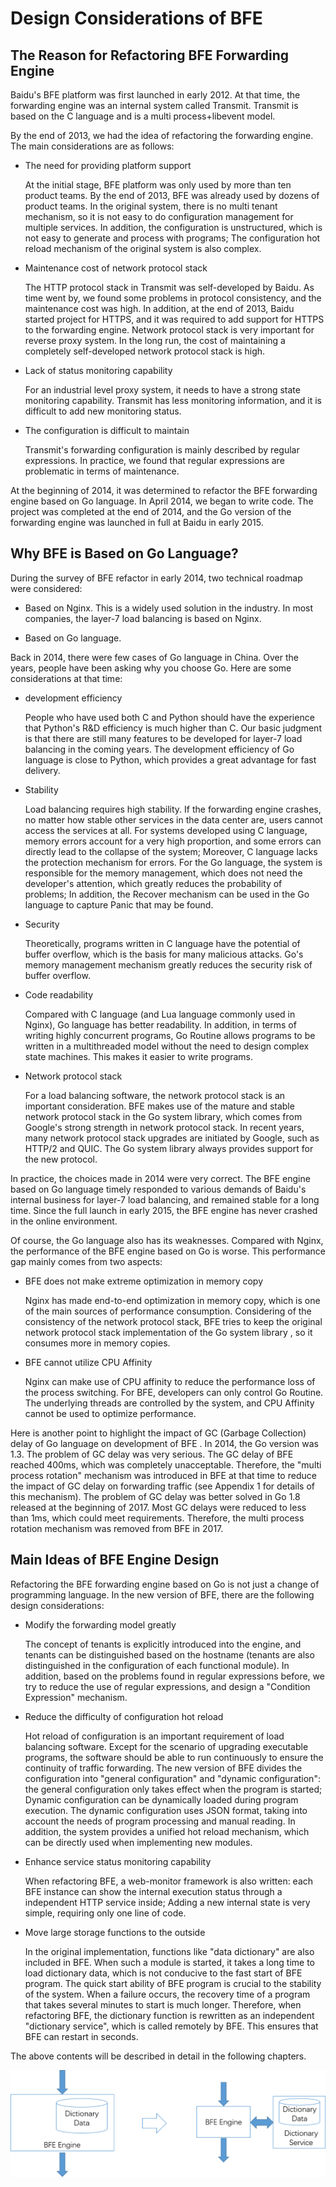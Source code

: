 # Design Considerations of BFE

## The Reason for Refactoring BFE Forwarding Engine

Baidu's BFE platform was first launched in early 2012. At that time, the forwarding engine was an internal system called Transmit. Transmit is based on the C language and is a multi process+libevent model.

By the end of 2013, we had the idea of refactoring the forwarding engine. The main considerations are as follows:

+ The need for providing platform support

  At the initial stage, BFE platform was only used by more than ten product teams. By the end of 2013, BFE was already used by dozens of product teams. In the original system, there is no multi tenant mechanism, so it is not easy to do configuration management for multiple services. In addition, the configuration is unstructured, which is not easy to generate and process with programs; The configuration hot reload mechanism of the original system  is also complex.

+ Maintenance cost of network protocol stack

  The HTTP protocol stack in Transmit was self-developed by Baidu. As time went by, we found some problems in protocol consistency, and the maintenance cost was high. In addition, at the end of 2013, Baidu started project for HTTPS, and it was required to add support for HTTPS to the forwarding engine. Network protocol stack is very important for reverse proxy system. In the long run, the cost of maintaining a completely self-developed network protocol stack is high.

+ Lack of status monitoring capability

  For an industrial level proxy system, it needs to have a strong state monitoring capability. Transmit has less monitoring information, and it is difficult to add new monitoring status.

+ The configuration is difficult to maintain

  Transmit's forwarding configuration is mainly described by regular expressions. In practice, we found that regular expressions are problematic in terms of maintenance.

At the beginning of 2014, it was determined to refactor the BFE forwarding engine based on Go language. In April 2014, we began to write code. The project was completed at the end of 2014, and the Go version of the forwarding engine was launched in full at Baidu in early 2015.



## Why BFE is Based on Go Language?

During the survey of BFE refactor in early 2014, two technical roadmap were considered:

+ Based on Nginx. This is a widely used solution in the industry. In most companies, the layer-7 load balancing  is based on Nginx.

+ Based on Go language.

Back in 2014, there were few cases of Go language in China. Over the years, people have been asking why you choose Go. Here are some considerations at that time:

+ development efficiency

  People who have used both C and Python should have the experience that Python's R&D efficiency is much higher than C. Our basic judgment is that there are still many features to be developed for layer-7 load balancing in the coming years. The development efficiency of Go language is close to Python, which provides a great advantage for fast delivery.

+ Stability

  Load balancing requires high stability. If the forwarding engine crashes, no matter how stable other services in the data center are, users cannot access the services at all. For systems developed using C language, memory errors account for a very high proportion, and some errors can directly lead to the collapse of the system; Moreover, C language lacks the protection mechanism for errors. For the Go language, the system is responsible for the memory management, which does not need the developer's attention, which greatly reduces the probability of problems; In addition, the Recover mechanism can be used in the Go language to capture Panic that may be found.

+ Security

  Theoretically, programs written in C language have the potential of buffer overflow, which is the basis for many malicious attacks. Go's memory management mechanism greatly reduces the security risk of buffer overflow.

+ Code readability 

  Compared with C language (and Lua language commonly used in Nginx), Go language has better readability. In addition, in terms of writing highly concurrent programs, Go Routine allows programs to be written in a multithreaded model without the need to design complex state machines. This makes it easier to write programs.

+ Network protocol stack

  For a load balancing software, the network protocol stack is an important consideration. BFE makes use of the mature and stable network protocol stack in the Go system library, which comes from Google's strong strength in network protocol stack. In recent years, many network protocol stack upgrades are initiated by Google, such as HTTP/2 and QUIC. The Go system library always provides support for the new protocol.

In practice, the choices made in 2014 were very correct. The BFE engine based on Go language timely responded to various demands of Baidu's internal business for layer-7 load balancing, and remained stable for a long time. Since the full launch in early 2015, the BFE engine has never crashed in the online environment.

Of course, the Go language also has its weaknesses. Compared with Nginx, the performance of the BFE engine based on Go is worse. This performance gap mainly comes from two aspects:

+ BFE does not make extreme optimization in memory copy

  Nginx has made end-to-end optimization in memory copy, which is one of the main sources of performance consumption. Considering of the consistency of the network protocol stack, BFE tries to keep the original network protocol stack implementation of the Go system library , so it consumes more in memory copies.

+ BFE cannot utilize CPU Affinity

  Nginx can make use of  CPU affinity to reduce the performance loss of the process switching. For BFE, developers can only control Go Routine. The underlying threads are controlled by the system, and CPU Affinity cannot be used to optimize performance.

Here is another point to highlight the impact of GC (Garbage Collection) delay of Go language on development of BFE . In 2014, the Go version was 1.3. The problem of GC delay was very serious. The GC delay of BFE reached 400ms, which was completely unacceptable. Therefore, the "multi process rotation" mechanism was introduced in BFE at that time to reduce the impact of GC delay on forwarding traffic (see Appendix 1 for details of this mechanism). The problem of GC delay was better solved in Go 1.8 released at the beginning of 2017. Most GC delays were reduced to less than 1ms, which could meet requirements. Therefore, the multi process rotation mechanism was removed from BFE in 2017.

## Main Ideas of BFE Engine Design

Refactoring the BFE forwarding engine based on Go is not just a change of programming language. In the new version of BFE, there are the following design considerations:

+ Modify the forwarding model greatly

  The concept of tenants is explicitly introduced into the engine, and tenants can be distinguished based on the hostname (tenants are also distinguished in the configuration of each functional module). In addition, based on the problems found in regular expressions before, we try to reduce the use of regular expressions, and design a "Condition Expression" mechanism.

+ Reduce the difficulty of configuration hot reload

  Hot reload of configuration is an important requirement of load balancing software. Except for the scenario of upgrading executable programs, the software should be able to run continuously to ensure the continuity of traffic forwarding. The new version of BFE divides the configuration into "general configuration" and "dynamic configuration": the general configuration only takes effect when the program is started; Dynamic configuration can be dynamically loaded during program execution. The dynamic configuration uses JSON format, taking into account the needs of program processing and manual reading. In addition, the system provides a unified hot reload mechanism, which can be directly used when implementing new modules.

+ Enhance service status monitoring capability

  When refactoring BFE, a web-monitor framework is also written: each BFE instance can show the internal execution status through a independent HTTP service inside; Adding a new internal state is very simple, requiring only one line of code.

+ Move large storage functions to the outside

  In the original implementation, functions like "data dictionary" are also included in BFE. When such a module is started, it takes a long time to load dictionary data, which is not conducive to the fast start of BFE program. The quick start ability of BFE program is crucial to the stability of the system. When a failure occurs, the recovery time of a program that takes several minutes to start is much longer. Therefore, when refactoring BFE, the dictionary function is rewritten as an independent "dictionary service", which is called remotely by BFE. This ensures that BFE can restart in seconds.

The above contents will be described in detail in the following chapters.

![dict service refactor](./dict_service.png)
